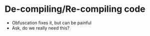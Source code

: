 # De-compiling/Re-compiling code

- Obfuscation fixes it, but can be painful
- Ask, do we really need this?
